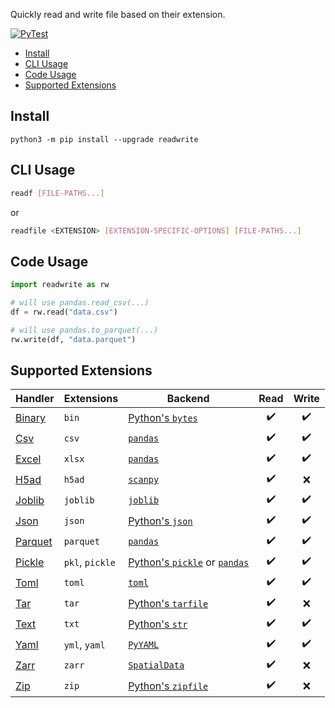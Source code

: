 Quickly read and write file based on their extension.

[![PyTest](https://github.com/crunchdao/readwrite/actions/workflows/pytest.yml/badge.svg)](https://github.com/crunchdao/readwrite/actions/workflows/pytest.yml)

- [Install](#install)
- [CLI Usage](#cli-usage)
- [Code Usage](#code-usage)
- [Supported Extensions](#supported-extensions)

## Install

```
python3 -m pip install --upgrade readwrite
```

## CLI Usage

```bash
readf [FILE-PATHS...]
```

or

```bash
readfile <EXTENSION> [EXTENSION-SPECIFIC-OPTIONS] [FILE-PATHS...]
```

## Code Usage

```python
import readwrite as rw

# will use pandas.read_csv(...)
df = rw.read("data.csv")

# will use pandas.to_parquet(...)
rw.write(df, "data.parquet")
```

## Supported Extensions

| Handler | Extensions | Backend | Read | Write |
| --- | --- | --- |:---:|:---:|
| [Binary](./readwrite/handlers/binary.py) | `bin` | [Python's `bytes`](https://docs.python.org/3/library/stdtypes.html#bytes) | :heavy_check_mark: | :heavy_check_mark: |
| [Csv](./readwrite/handlers/csv.py) | `csv` | [`pandas`](https://pandas.pydata.org/) | :heavy_check_mark: | :heavy_check_mark: |
| [Excel](./readwrite/handlers/excel.py) | `xlsx` | [`pandas`](https://pandas.pydata.org/) | :heavy_check_mark: | :heavy_check_mark: |
| [H5ad](./readwrite/handlers/h5ad.py) | `h5ad` | [`scanpy`](https://scanpy.readthedocs.io/en/stable/) | :heavy_check_mark: | :x: |
| [Joblib](./readwrite/handlers/joblib.py) | `joblib` | [`joblib`](https://joblib.readthedocs.io/) | :heavy_check_mark: | :heavy_check_mark: |
| [Json](./readwrite/handlers/json.py) | `json` | [Python's `json`](https://docs.python.org/3/library/json.html) | :heavy_check_mark: | :heavy_check_mark: |
| [Parquet](./readwrite/handlers/parquet.py) | `parquet` | [`pandas`](https://pandas.pydata.org/) | :heavy_check_mark: | :heavy_check_mark: |
| [Pickle](./readwrite/handlers/pickle.py) | `pkl`, `pickle` | [Python's `pickle`](https://docs.python.org/3/library/pickle.html) or [`pandas`](https://pandas.pydata.org/) | :heavy_check_mark: | :heavy_check_mark: |
| [Toml](./readwrite/handlers/toml.py) | `toml` | [`toml`](https://pypi.org/project/toml/) | :heavy_check_mark: | :heavy_check_mark: |
| [Tar](./readwrite/handlers/tar.py) | `tar` | [Python's `tarfile`](https://docs.python.org/3/library/tarfile.html) | :heavy_check_mark: | :x: |
| [Text](./readwrite/handlers/text.py) | `txt` | [Python's `str`](https://docs.python.org/3/library/stdtypes.html#str) | :heavy_check_mark: | :heavy_check_mark: |
| [Yaml](./readwrite/handlers/yaml.py) | `yml`, `yaml` | [`PyYAML`](https://pyyaml.org/) | :heavy_check_mark: | :heavy_check_mark: |
| [Zarr](./readwrite/handlers/zarr.py) | `zarr` | [`SpatialData`](https://spatialdata.scverse.org/en/stable/) | :heavy_check_mark: | :x: |
| [Zip](./readwrite/handlers/zip.py) | `zip` | [Python's `zipfile`](https://docs.python.org/3/library/zipfile.html) | :heavy_check_mark: | :x: |
